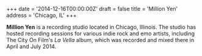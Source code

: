 +++
date = '2014-12-16T00:00:00Z'
draft = false
title = 'Million Yen'
address = 'Chicago, IL'
+++

**Million Yen** is a recording studio located in Chicago, Illinois. The studio has hosted recording sessions for various indie rock and emo artists, including The City On Film's *La Vella* album, which was recorded and mixed there in April and July 2014.
